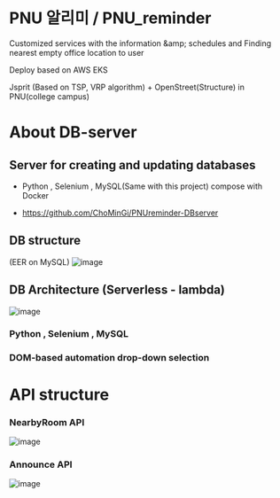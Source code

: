 # PNU 알리미 / PNU_reminder
Customized services with the information &amp;amp; schedules and Finding nearest empty office location to user

Deploy based on AWS EKS

Jsprit (Based on TSP, VRP algorithm) + OpenStreet(Structure) in PNU(college campus)


# About DB-server

## Server for creating and updating databases

 - Python , Selenium , MySQL(Same with this project) compose with Docker
 * https://github.com/ChoMinGi/PNUreminder-DBserver


## DB structure
(EER on MySQL)
![image](https://github.com/Apptive2022-1/apptive-18th-hoT6-backend/assets/81455273/0016e624-13ed-4221-819e-913dc486bc30)

## DB Architecture (Serverless - lambda)
![image](https://github.com/ApptiveDev/apptive-18th-hoT6-backend/assets/81455273/3c3b734c-95b0-4ab2-8a39-a40ac048a308)




### Python , Selenium , MySQL
### DOM-based automation drop-down selection

# API structure

### NearbyRoom API
![image](https://user-images.githubusercontent.com/81455273/228016073-281bdab1-d04f-40b9-870f-37e697e97b82.png)


### Announce API
![image](https://user-images.githubusercontent.com/81455273/228016125-e9c299fe-eb17-4233-a52b-bb3b1ae893a6.png)
